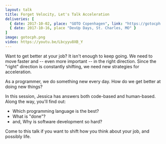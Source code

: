 ```yaml
---
layout: talk
title: Forget Velocity, Let's Talk Acceleration
deliveries: [
  { date: 2017-10-02, place: "GOTO Copenhagen", link: "https://gotocph.com/2017/sessions/186"},
  { date: 2017-10-16, place "DevUp Days, St. Charles, MO" }
]
image: gotocph.png
video: https://youtu.be/Lbcyyu8XB_Y
---
```


Want to get better at your job?
It isn't enough to keep going. We need to move faster and -- even more important --
in the right direction. Since the "right" direction is constantly shifting, we need new strategies for acceleration.

As a programmer, we do something new every day. How do we get better at doing new things?

In this session, Jessica has answers both code-based and human-based. Along the way,
you'll find out:

  * Which programming language is the best?
  * What is "done"?
  * and, Why is software development so hard?

Come to this talk if you want to shift how you think about your job, and possibly life.
